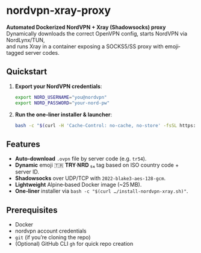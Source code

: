 # nordvpn-xray-proxy

**Automated Dockerized NordVPN + Xray (Shadowsocks) proxy**  
Dynamically downloads the correct OpenVPN config, starts NordVPN via NordLynx/TUN,  
and runs Xray in a container exposing a SOCKS5/SS proxy with emoji‐tagged server codes.

## Quickstart

1. **Export your NordVPN credentials**:

    ```bash
    export NORD_USERNAME="you@nordvpn"
    export NORD_PASSWORD="your-nord-pw"
    ```

2. **Run the one-liner installer & launcher**:

    ```bash
    bash -c "$(curl -H 'Cache-Control: no-cache, no-store' -fsSL https://raw.githubusercontent.com/Slinesx/NordVPN-Xray/main/install-nordvpn-xray.sh)"
    ```

## Features

- **Auto‑download** `.ovpn` file by server code (e.g. `tr54`).  
- **Dynamic** emoji 🇹🇷 𝐓𝐑𝐘·𝐍𝐑𝐃 ₅₄ tag based on ISO country code + server ID.  
- **Shadowsocks** over UDP/TCP with `2022-blake3-aes-128-gcm`.  
- **Lightweight** Alpine‐based Docker image (~25 MB).  
- **One‑liner** installer via `bash -c "$(curl …/install-nordvpn-xray.sh)"`.

## Prerequisites

- Docker  
- nordvpn account credentials  
- `git` (if you’re cloning the repo)  
- (Optional) GitHub CLI `gh` for quick repo creation
